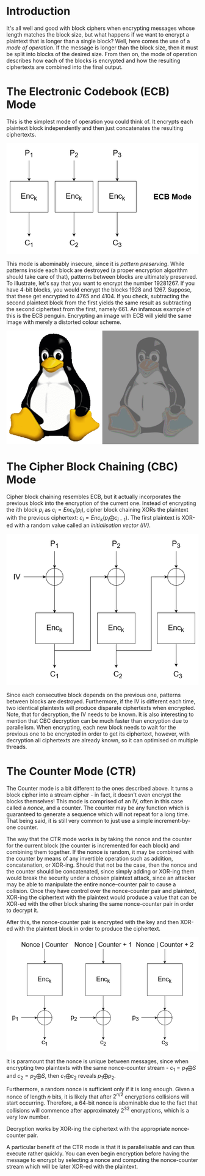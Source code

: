 # Introduction
It's all well and good with block ciphers when encrypting messages whose length matches the block size, but what happens if we want to encrypt a plaintext that is longer than a single block? Well, here comes the use of a *mode of operation*. If the message is longer than the block size, then it must be split into blocks of the desired size. From then on, the mode of operation describes how each of the blocks is encrypted and how the resulting ciphertexts are combined into the final output.

# The Electronic Codebook (ECB) Mode
This is the simplest mode of operation you could think of. It encrypts each plaintext block independently and then just concatenates the resulting ciphertexts. 

![](Resources/Images/Block_Cipher_ECB_Encrypt.png)

This mode is abominably insecure, since it is *pattern preserving*. While patterns inside each block are destroyed (a proper encryption algorithm should take care of that), patterns between blocks are ultimately preserved. To illustrate, let's say that you want to encrypt the number 19281267. If you have 4-bit blocks, you would encrypt the blocks 1928 and 1267. Suppose, that these get encrypted to 4765 and 4104. If you check, subtracting the second plaintext block from the first yields the same result as subtracting the second ciphertext from the first, namely 661. An infamous example of this is the ECB penguin. Encrypting an image with ECB will yield the same image with merely a distorted colour scheme.

![](Resources/Images/Block_Cipher_ECB_Penguin.png)

# The Cipher Block Chaining (CBC) Mode
Cipher block chaining resembles ECB, but it actually incorporates the previous block into the encryption of the current one. Instead of encrypting the $i$th block $p_i$ as $c_i = Enc_k(p_i)$, cipher block chaining XORs the plaintext with the previous ciphertext: $c_i = Enc_k(p_i \bigoplus c_{i-1})$. The first plaintext is XOR-ed with a random value called an *initialisation vector (IV)*.

![](Resources/Images/Block_Cipher_CBC_Encrypt.png)

Since each consecutive block depends on the previous one, patterns between blocks are destroyed. Furthermore, if the IV is different each time, two identical plaintexts will produce disparate ciphertexts when encrypted. Note, that for decryption, the IV needs to be known. It is also interesting to mention that CBC decryption can be much faster than encryption due to parallelism. When encrypting, each new block needs to wait for the previous one to be encrypted in order to get its ciphertext, however, with decryption all ciphertexts are already known, so it can optimised on multiple threads.

# The Counter Mode (CTR) 
The Counter mode is a bit different to the ones described above. It turns a block cipher into a stream cipher - in fact, it doesn't even encrypt the blocks themselves! 
This mode is comprised of an IV, often in this case called a *nonce*, and a counter. The counter may be any function which is guaranteed to generate a sequence which will not repeat for a long time. That being said, it is still very common to just use a simple increment-by-one counter. 

The way that the CTR mode works is by taking the nonce and the counter for the current block (the counter is incremented for each block) and combining them together. If the nonce is random, it may be combined with the counter by means of any invertible operation such as addition, concatenation, or XOR-ing. Should that not be the case, then the nonce and the counter should be concatenated, since simply adding or XOR-ing them would break the security under a chosen plaintext attack, since an attacker may be able to manipulate the entire nonce–counter pair to cause a collision. Once they have control over the nonce-counter pair and plaintext, XOR-ing the ciphertext with the plaintext would produce a value that can be XOR-ed with the other block sharing the same nonce-counter pair in order to decrypt it.

After this, the nonce-counter pair is encrypted with the key and then XOR-ed with the plaintext block in order to produce the ciphertext.

![](Resources/Images/Block_Cipher_CTR_encrypt.png)

It is paramount that the nonce is unique between messages, since when encrypting two plaintexts with the same nonce-counter stream - $c_1 = p_1 \bigoplus S$ and $c_2 = p_2 \bigoplus S$, then $c_1 \bigoplus c_2$ reveals $p_1 \bigoplus p_2$.

Furthermore, a random nonce is sufficient only if it is long enough. Given a nonce of length $n$ bits, it is likely that after $2^{n/2}$ encryptions collisions will start occurring. Therefore, a 64-bit nonce is abominable due to the fact that collisions will commence after approximately $2^{32}$ encryptions, which is a very low number. 

Decryption works by XOR-ing the ciphertext with the appropriate nonce-counter pair.

A particular benefit of the CTR mode is that it is parallelisable and can thus execute rather quickly. You can even begin encryption before having the message to encrypt by selecting a nonce and computing the nonce-counter stream which will be later XOR-ed with the plaintext.
